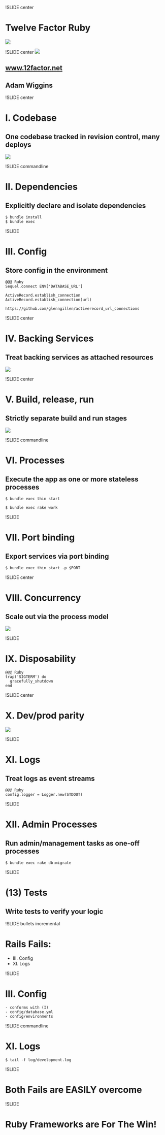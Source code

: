 !SLIDE center
# Twelve Factor Ruby
<img src="ruby_logo.gif" style="background: white"/>

!SLIDE center
<img src="12factor.png" style="background: white"/>
## www.12factor.net
## Adam Wiggins

!SLIDE center
# I. Codebase
## One codebase tracked in revision control, many deploys

<img src="codebase-deploys.png" style="background: white"/>

!SLIDE commandline
# II. Dependencies
## Explicitly declare and isolate dependencies

    $ bundle install
    $ bundle exec

!SLIDE
# III. Config
## Store config in the environment

    @@@ Ruby
    Sequel.connect ENV['DATABASE_URL']

    ActiveRecord.establish_connection 
    ActiveRecord.establish_connection(url) 

`https://github.com/glenngillen/activerecord_url_connections `

!SLIDE center
# IV. Backing Services
## Treat backing services as attached resources

<img src="attached-resources.png" style="background:white"/>

!SLIDE center
# V. Build, release, run
## Strictly separate build and run stages

<img src="release.png" style="background:white" />

!SLIDE commandline
# VI. Processes
## Execute the app as one or more stateless processes

    $ bundle exec thin start

    $ bundle exec rake work

!SLIDE
# VII. Port binding
## Export services via port binding

    $ bundle exec thin start -p $PORT

!SLIDE center
# VIII. Concurrency
## Scale out via the process model

<img src="process-types.png" style="background:white" />

!SLIDE
# IX. Disposability  

    @@@ Ruby
    trap('SIGTERM') do
      gracefully_shutdown
    end

!SLIDE center
# X. Dev/prod parity

<img src="dev_prod.png" style="background: white"/>


!SLIDE
# XI. Logs
## Treat logs as event streams

    @@@ Ruby
    config.logger = Logger.new(STDOUT)
  

!SLIDE
# XII. Admin Processes
## Run admin/management tasks as one-off processes

    $ bundle exec rake db:migrate

!SLIDE
# (13) Tests 
## Write tests to verify your logic

!SLIDE bullets incremental
# Rails Fails: 
  - III. Config 
  - XI.  Logs

!SLIDE
# III. Config
  
    - conforms with (I)
    - config/database.yml
    - config/environments

!SLIDE commandline
# XI. Logs

    $ tail -f log/development.log

!SLIDE
# Both Fails are EASILY overcome

!SLIDE
# Ruby Frameworks are For The Win!
